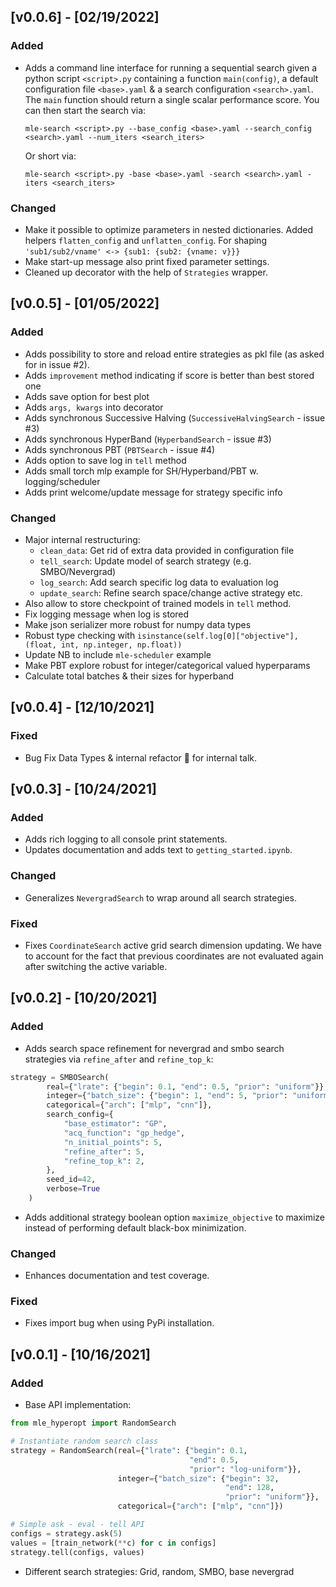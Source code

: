 ## [v0.0.6] - [02/19/2022]
### Added

- Adds a command line interface for running a sequential search given a python script `<script>.py` containing a function `main(config)`, a default configuration file `<base>.yaml` & a search configuration `<search>.yaml`. The `main` function should return a single scalar performance score. You can then start the search via:

  ```
  mle-search <script>.py --base_config <base>.yaml --search_config <search>.yaml --num_iters <search_iters>
  ```
  Or short via:
  ```
  mle-search <script>.py -base <base>.yaml -search <search>.yaml -iters <search_iters>
  ```

### Changed

- Make it possible to optimize parameters in nested dictionaries. Added helpers `flatten_config` and `unflatten_config`. For shaping `'sub1/sub2/vname' <-> {sub1: {sub2: {vname: v}}}`
- Make start-up message also print fixed parameter settings.
- Cleaned up decorator with the help of `Strategies` wrapper.

## [v0.0.5] - [01/05/2022]

### Added

- Adds possibility to store and reload entire strategies as pkl file (as asked for in issue #2).
- Adds `improvement` method indicating if score is better than best stored one
- Adds save option for best plot
- Adds `args, kwargs` into decorator
- Adds synchronous Successive Halving (`SuccessiveHalvingSearch` - issue #3)
- Adds synchronous HyperBand (`HyperbandSearch` - issue #3)
- Adds synchronous PBT (`PBTSearch` - issue #4)
- Adds option to save log in `tell` method
- Adds small torch mlp example for SH/Hyperband/PBT w. logging/scheduler
- Adds print welcome/update message for strategy specific info

### Changed
- Major internal restructuring:
  - `clean_data`: Get rid of extra data provided in configuration file
  - `tell_search`: Update model of search strategy (e.g. SMBO/Nevergrad)
  - `log_search`: Add search specific log data to evaluation log
  - `update_search`: Refine search space/change active strategy etc.
- Also allow to store checkpoint of trained models in `tell` method.
- Fix logging message when log is stored
- Make json serializer more robust for numpy data types
- Robust type checking with `isinstance(self.log[0]["objective"], (float, int, np.integer, np.float))`
- Update NB to include `mle-scheduler` example
- Make PBT explore robust for integer/categorical valued hyperparams
- Calculate total batches & their sizes for hyperband

## [v0.0.4] - [12/10/2021]

### Fixed
- Bug Fix Data Types & internal refactor 🔺 for internal talk.

## [v0.0.3] - [10/24/2021]

### Added
- Adds rich logging to all console print statements.
- Updates documentation and adds text to `getting_started.ipynb`.

### Changed
- Generalizes `NevergradSearch` to wrap around all search strategies.

### Fixed
- Fixes `CoordinateSearch` active grid search dimension updating. We have to account for the fact that previous coordinates are not evaluated again after switching the active variable.

## [v0.0.2] - [10/20/2021]

### Added
- Adds search space refinement for nevergrad and smbo search strategies via `refine_after` and `refine_top_k`:

```python
strategy = SMBOSearch(
        real={"lrate": {"begin": 0.1, "end": 0.5, "prior": "uniform"}},
        integer={"batch_size": {"begin": 1, "end": 5, "prior": "uniform"}},
        categorical={"arch": ["mlp", "cnn"]},
        search_config={
            "base_estimator": "GP",
            "acq_function": "gp_hedge",
            "n_initial_points": 5,
            "refine_after": 5,
            "refine_top_k": 2,
        },
        seed_id=42,
        verbose=True
    )
```
- Adds additional strategy boolean option `maximize_objective` to maximize instead of performing default black-box minimization.

### Changed
- Enhances documentation and test coverage.

### Fixed
- Fixes import bug when using PyPi installation.


## [v0.0.1] - [10/16/2021]

### Added
- Base API implementation:

```python
from mle_hyperopt import RandomSearch

# Instantiate random search class
strategy = RandomSearch(real={"lrate": {"begin": 0.1,
                                        "end": 0.5,
                                        "prior": "log-uniform"}},
                        integer={"batch_size": {"begin": 32,
                                                "end": 128,
                                                "prior": "uniform"}},
                        categorical={"arch": ["mlp", "cnn"]})

# Simple ask - eval - tell API
configs = strategy.ask(5)
values = [train_network(**c) for c in configs]
strategy.tell(configs, values)
```

- Different search strategies: Grid, random, SMBO, base nevergrad
